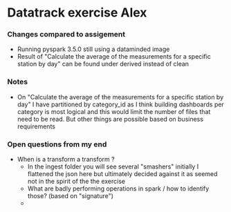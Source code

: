 # Datatrack exercise Alex

### Changes compared to assigement
- Running pyspark 3.5.0 still using a dataminded image
- Result of "Calculate the average of the measurements for a specific station by day" can be found under derived instead of clean

### Notes
- On "Calculate the average of the measurements for a specific station by day" I have partitioned by category_id as I think building dashboards per category is most logical and this would limit the number of files that need to be read. But other things are possible based on business requirements

### Open questions from my end
- When is a transform a transform ?
  - In the ingest folder you will see several "smashers" initially I flattened the json here but ultimately decided against it as seemed not in the spirit of the the exercise
  - What are badly performing operations in spark / how to identify those? (based on "signature")
  - 